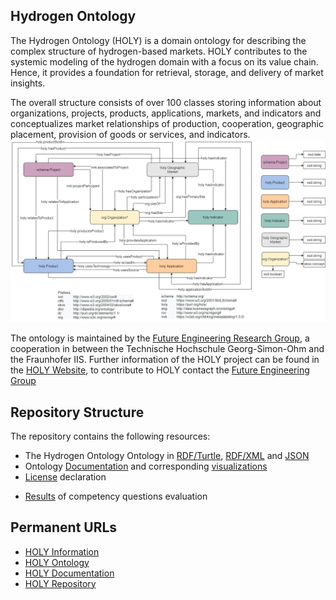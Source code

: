 ## Hydrogen Ontology

The Hydrogen Ontology (HOLY) is a domain ontology for describing the complex structure of hydrogen-based markets. HOLY contributes to the systemic modeling of the hydrogen domain with a focus on its value chain. Hence, it provides a foundation for retrieval, storage, and delivery of market insights. 


The overall structure consists of over 100 classes storing information about organizations, projects, products, applications, markets, and indicators and conceptualizes market relationships of production, cooperation, geographic placement, provision of goods or services, and indicators.
![picture alt](./visualizations/MainClassOverview.png "HOLY Ontology")

The ontology is  maintained by the [Future Engineering Research Group](https://www.th-nuernberg.de/einrichtungen-gesamt/fraunhofer-forschungsgruppen/future-engineering/), a cooperation in between the Technische Hochschule Georg-Simon-Ohm and the Fraunhofer IIS. Further information of the HOLY project can be found in the [HOLY Website](https://purl.org/holy), to contribute to HOLY  contact the [Future Engineering Group](https://www.th-nuernberg.de/einrichtungen-gesamt/fraunhofer-forschungsgruppen/future-engineering/)

## Repository Structure
The repository contains the following resources:
* The Hydrogen Ontology Ontology in [RDF/Turtle](./holy.html), [RDF/XML](./holy.xml) and [JSON](./holy.jsonld)
* Ontology [Documentation](./documentation) and corresponding [visualizations](./visualizations)
* [License](./LICENSE.md) declaration
<!---* [Results](doc\OOPS!_Evaluation\CQs Evaluation) of validation using the OOPS! tool -->
* [Results](./doc/CQs_Evaluation) of competency questions evaluation


## Permanent URLs
* [HOLY Information](https://purl.org/holy)
* [HOLY Ontology](https://purl.org/holy/ns)
* [HOLY Documentation](https://purl.org/doc)
* [HOLY Repository](https://purl.org/repo)

